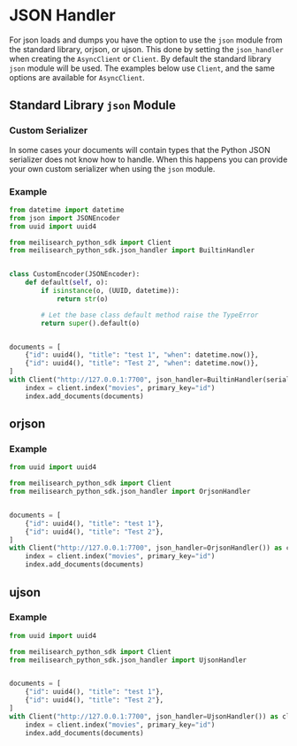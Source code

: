 # JSON Handler

For json loads and dumps you have the option to use the `json` module from the standard library,
orjson, or ujson. This done by setting the `json_handler` when creating the `AsyncClient` or
`Client`. By default the standard library `json` module will be used. The examples below use
`Client`, and the same options are available for `AsyncClient`.

## Standard Library `json` Module

### Custom Serializer

In some cases your documents will contain types that the Python JSON serializer does not know how
to handle. When this happens you can provide your own custom serializer when using the `json`
module.

### Example

```py
from datetime import datetime
from json import JSONEncoder
from uuid import uuid4

from meilisearch_python_sdk import Client
from meilisearch_python_sdk.json_handler import BuiltinHandler


class CustomEncoder(JSONEncoder):
    def default(self, o):
        if isinstance(o, (UUID, datetime)):
            return str(o)

        # Let the base class default method raise the TypeError
        return super().default(o)


documents = [
    {"id": uuid4(), "title": "test 1", "when": datetime.now()},
    {"id": uuid4(), "title": "Test 2", "when": datetime.now()},
]
with Client("http://127.0.0.1:7700", json_handler=BuiltinHandler(serializer=CustomEncoder)) as client:
    index = client.index("movies", primary_key="id")
    index.add_documents(documents)
```

## orjson

### Example

```py
from uuid import uuid4

from meilisearch_python_sdk import Client
from meilisearch_python_sdk.json_handler import OrjsonHandler


documents = [
    {"id": uuid4(), "title": "test 1"},
    {"id": uuid4(), "title": "Test 2"},
]
with Client("http://127.0.0.1:7700", json_handler=OrjsonHandler()) as client:
    index = client.index("movies", primary_key="id")
    index.add_documents(documents)
```

## ujson

### Example

```py
from uuid import uuid4

from meilisearch_python_sdk import Client
from meilisearch_python_sdk.json_handler import UjsonHandler


documents = [
    {"id": uuid4(), "title": "test 1"},
    {"id": uuid4(), "title": "Test 2"},
]
with Client("http://127.0.0.1:7700", json_handler=UjsonHandler()) as client:
    index = client.index("movies", primary_key="id")
    index.add_documents(documents)
```
